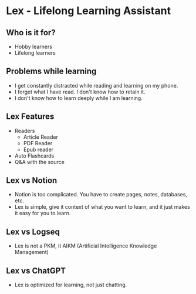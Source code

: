 # Lex - Lifelong Learning Assistant

## Who is it for?

- Hobby learners
- Lifelong learners

## Problems while learning
- I get constantly distracted while reading and learning on my phone.
- I forget what I have read. I don't know how to retain it.
- I don't know how to learn deeply while I am learning.

## Lex Features
- Readers
  - Article Reader
  - PDF Reader
  - Epub reader
- Auto Flashcards
- Q&A with the source

## Lex vs Notion

- Notion is too complicated. You have to create pages, notes, databases, etc.
- Lex is simple, give it context of what you want to learn, and it just makes it easy for you to learn.

## Lex vs Logseq

- Lex is not a PKM, it AIKM (Artificial Intelligence Knowledge Management)

## Lex vs ChatGPT

- Lex is optimized for learning, not just chatting.


